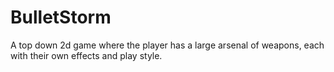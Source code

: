 # BulletStorm
A top down 2d game where the player has a large arsenal of weapons, each with their own effects and play style.
